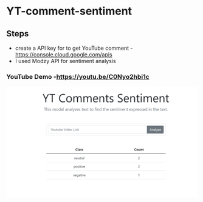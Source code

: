 # YT-comment-sentiment

## Steps
- create a API key for to get YouTube comment -https://console.cloud.google.com/apis
- I used Modzy API for sentiment analysis


### YouTube Demo -https://youtu.be/C0Nyo2hbi1c

![](imp1.PNG)
